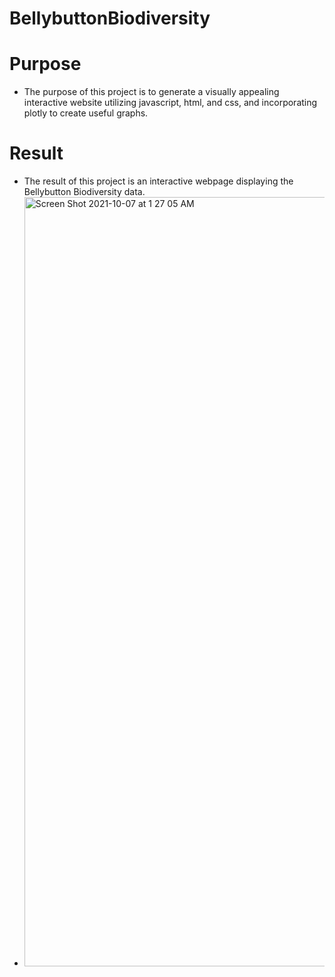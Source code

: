 # BellybuttonBiodiversity
# Purpose
  * The purpose of this project is to generate a visually appealing interactive website utilizing javascript, html, and css, and incorporating plotly to create useful graphs. 
# Result
  * The result of this project is an interactive webpage displaying the Bellybutton Biodiversity data.
  * <img width="1231" alt="Screen Shot 2021-10-07 at 1 27 05 AM" src="https://user-images.githubusercontent.com/60943801/136423243-6ff73e99-7a16-44a1-bad3-9550910f533f.png">

